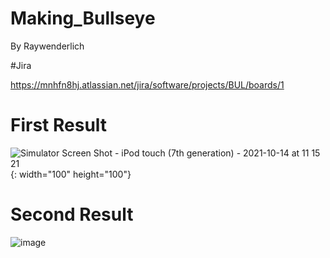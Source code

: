 # Making_Bullseye
By Raywenderlich

#Jira

https://mnhfn8hj.atlassian.net/jira/software/projects/BUL/boards/1


# First Result
![Simulator Screen Shot - iPod touch (7th generation) - 2021-10-14 at 11 15 21](https://user-images.githubusercontent.com/69499549/137239318-7e183db9-8b85-4a3f-9812-d60ff7f07ca9.png){: width="100" height="100"}

# Second Result
![image](https://user-images.githubusercontent.com/69499549/137445436-6fead735-08c6-469b-80df-d957a9bc1a19.png)
